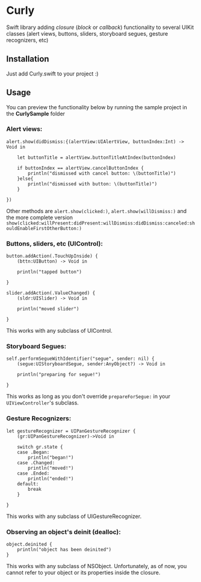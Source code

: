 Curly
=====

Swift library adding *closure* (*block* or *callback*) functionality to several UIKit classes (alert views, buttons, sliders, storyboard segues, gesture recognizers, etc)

Installation
------------

Just add Curly.swift to your project :)

Usage
-----

You can preview the functionality below by running the sample project in the **CurlySample** folder

### Alert views: ###

```
alert.show(didDismiss:{(alertView:UIAlertView, buttonIndex:Int) -> Void in

    let buttonTitle = alertView.buttonTitleAtIndex(buttonIndex)
            
    if buttonIndex == alertView.cancelButtonIndex {
        println("dismissed with cancel button: \(buttonTitle)")
    }else{
        println("dismissed with button: \(buttonTitle)")
    }
            
})
```

Other methods are `alert.show(clicked:)`, `alert.show(willDismiss:)` and the more complete version `show(clicked:willPresent:didPresent:willDismiss:didDismiss:canceled:shouldEnableFirstOtherButton:)`

### Buttons, sliders, etc (UIControl): ###

```
button.addAction(.TouchUpInside) {
    (bttn:UIButton) -> Void in
    
    println("tapped button")
            
}
```

```
slider.addAction(.ValueChanged) {
    (sldr:UISlider) -> Void in
    
    println("moved slider")
            
}
```


This works with any subclass of UIControl.

### Storyboard Segues: ###

```
self.performSegueWithIdentifier("segue", sender: nil) {
    (segue:UIStoryboardSegue, sender:AnyObject?) -> Void in
            
    println("preparing for segue!")
            
}
```

This works as long as you don't override `prepareForSegue:` in your `UIViewController`'s subclass.

### Gesture Recognizers: ###

```
let gestureRecognizer = UIPanGestureRecognizer {
    (gr:UIPanGestureRecognizer)->Void in
                
    switch gr.state {
    case .Began:
        println("began!")
    case .Changed:
        println("moved!")
    case .Ended:
        println("ended!")
    default:
        break
    }
    
}
```
This works with any subclass of UIGestureRecognizer.

### Observing an object's deinit (dealloc): ###

```
object.deinited {
    println("object has been deinited")
}
```

This works with any subclass of NSObject. Unfortunately, as of now, you cannot refer to your object or its properties inside the closure.
